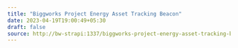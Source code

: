 ```yaml
---
title: "Biggworks Project Energy Asset Tracking Beacon"
date: 2023-04-19T19:00:49+05:30
draft: false
source: http://bw-strapi:1337/biggworks-project-energy-asset-tracking-beacon
---
```


